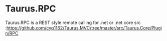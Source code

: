 # Taurus.RPC
Taurus.RPC is a REST style remote calling for .net or .net core
src :https://github.com/cyq1162/Taurus.MVC/tree/master/src/Taurus.Core/Plugin/RPC